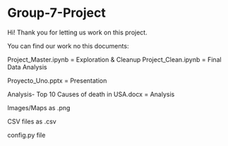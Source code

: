 # Group-7-Project

Hi! Thank you for letting us work on this project. 


You can find our work no this documents:

Project_Master.ipynb = Exploration & Cleanup
Project_Clean.ipynb = Final Data Analysis

Proyecto_Uno.pptx = Presentation

Analysis- Top 10 Causes of death in USA.docx = Analysis

Images/Maps as .png

CSV files as .csv

config.py file
